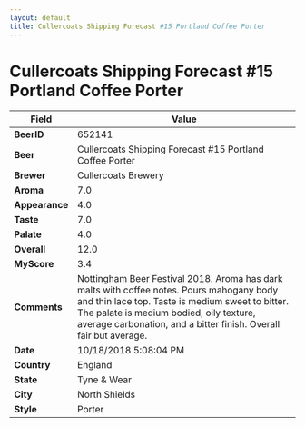 ```yaml
---
layout: default
title: Cullercoats Shipping Forecast #15 Portland Coffee Porter
---
```


# Cullercoats Shipping Forecast #15 Portland Coffee Porter

| Field         | Value     |
|---------------|-----------|
| **BeerID** | 652141 |
| **Beer** | Cullercoats Shipping Forecast #15 Portland Coffee Porter |
| **Brewer** | Cullercoats Brewery |
| **Aroma** | 7.0 |
| **Appearance** | 4.0 |
| **Taste** | 7.0 |
| **Palate** | 4.0 |
| **Overall** | 12.0 |
| **MyScore** | 3.4 |
| **Comments** | Nottingham Beer Festival 2018. Aroma has dark malts with coffee notes. Pours mahogany body and thin lace top. Taste is medium sweet to bitter. The palate is medium bodied, oily texture, average carbonation, and a bitter finish. Overall fair but average. |
| **Date** | 10/18/2018 5:08:04 PM |
| **Country** | England |
| **State** | Tyne &amp; Wear |
| **City** | North Shields |
| **Style** | Porter |
